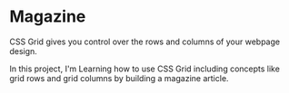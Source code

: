 # Magazine

CSS Grid gives you control over the rows and columns of your webpage design.

In this project, I'm Learning how to use CSS Grid including concepts like grid rows and grid columns by building a magazine article.